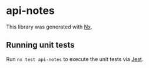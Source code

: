 # api-notes

This library was generated with [Nx](https://nx.dev).

## Running unit tests

Run `nx test api-notes` to execute the unit tests via [Jest](https://jestjs.io).
